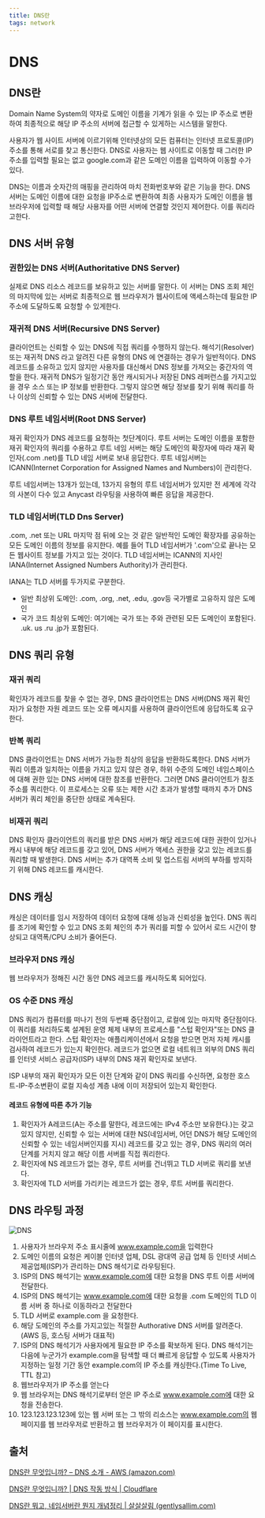 ```yaml
---
title: DNS란
tags: network
---
```


# DNS

## DNS란

Domain Name System의 약자로 도메인 이름을 기계가 읽을 수 있는 IP 주소로 변환하여 최종적으로 해당 IP 주소의 서버에 접근할 수 있게하는 시스템을 말한다.

사용자가 웹 사이트 서버에 이르기위해 인터넷상의 모든 컴퓨터는 인터넷 프로토콜(IP) 주소를 통해 서로를 찾고 통신한다. DNS로 사용자는 웹 사이트로 이동할 때 그러한 IP주소를 입력할 필요는 없고 google.com과 같은 도메인 이름을 입력하여 이동할 수가 있다.

DNS는 이름과 숫자간의 매핑을 관리하여 마치 전화번호부와 같은 기능을 한다. DNS 서버는 도메인 이름에 대한 요청을 IP주소로 변환하여 최종 사용자가 도메인 이름을 웹 브라우저에 입력할 때 해당 사용자를 어떤 서버에 연결할 것인지 제어한다. 이를 쿼리라고한다.

## DNS 서버 유형

### 권한있는 DNS 서버(Authoritative DNS Server)

실제로 DNS 리소스 레코드를 보유하고 있는 서버를 말한다. 이 서버는 DNS 조회 체인의 마지막에 있는 서버로 최종적으로 웹 브라우저가 웹사이트에 액세스하는데 필요한 IP 주소에 도달하도록 요청할 수 있게한다.

### 재귀적 DNS 서버(Recursive DNS Server)

클라이언트는 신뢰할 수 있는 DNS에 직접 쿼리를 수행하지 않는다. 해석기(Resolver) 또는 재귀적 DNS 라고 알려진 다른 유형의 DNS 에 연결하는 경우가 일반적이다. DNS 레코드를 소유하고 있지 않지만 사용자를 대신해서 DNS 정보를 가져오는 중간자의 역할을 한다. 재귀적 DNS가 일정기간 동안 캐시되거나 저장된 DNS 레퍼런스를 가지고있을 경우 소스 또는 IP 정보를 반환한다. 그렇지 않으면 해당 정보를 찾기 위해 쿼리를 하나 이상의 신뢰할 수 있는 DNS 서버에 전달한다.

### DNS 루트 네임서버(Root DNS Server) 

재귀 확인자가 DNS 레코드를 요청하는 첫단계이다. 루트 서버는 도메인 이름을 포함한 재귀 확인자의 쿼리를 수용하고 루트 네임 서버는 해당 도메인의 확장자에 따라 재귀 확인자(.com .net)를 TLD 네임 서버로 보내 응답한다. 루트 네임서버는 ICANN(Internet Corporation for Assigned Names and Numbers)이 관리한다.

루트 네임서버는 13개가 있는데, 13가지 유형의 루트 네임서버가 있지만 전 세계에 각각의 사본이 다수 있고 Anycast 라우팅을 사용하여 빠른 응답을 제공한다.

### TLD 네임서버(TLD Dns Server)

.com, .net 또는 URL 마지막 점 뒤에 오는 것 같은 일반적인 도메인 확장자를 공유하는 모든 도메인 이름의 정보를 유지한다. 예를 들어 TLD 네임서버가 '.com'으로 끝나는 모든 웹사이트 정보를 가지고 있는 것이다. TLD 네임서버는 ICANN의 지사인 IANA(Internet Assigned Numbers Authority)가 관리한다.

IANA는 TLD 서버를 두가지로 구분한다.

- 일반 최상위 도메인: .com, .org, .net, .edu, .gov등 국가별로 고유하지 않은 도메인
- 국가 코드 최상위 도메인: 여기에는 국가 또는 주와 관련된 모든 도메인이 포함된다. .uk. us .ru .jp가 포함된다.

## DNS 쿼리 유형

### 재귀 쿼리

확인자가 레코드를 찾을 수 없는 경우, DNS 클라이언트는 DNS 서버(DNS 재귀 확인자)가 요청한 자원 레코드 또는 오류 메시지를 사용하여 클라이언트에 응답하도록 요구한다.

### 반복 쿼리

DNS 클라이언트는 DNS 서버가 가능한 최상의 응답을 반환하도록한다. DNS 서버가 쿼리 이름과 일치하는 이름을 가지고 있지 않은 경우, 하위 수준의 도메인 네임스페이스에 대해 권한 있는 DNS 서버에 대한 참조를 반환한다. 그러면 DNS 클라이언트가 참조 주소를 쿼리한다. 이 프로세스는 오류 또는 제한 시간 초과가 발생할 때까지 추가 DNS 서버가 쿼리 체인을 중단한 상태로 계속된다.

### 비재귀 쿼리

DNS 확인자 클라이언트의 쿼리를 받은 DNS 서버가 해당 레코드에 대한 권한이 있거나 캐시 내부에 해당 레코드를 갖고 있어, DNS 서버가 액세스 권한을 갖고 있는 레코드를 쿼리할 때 발생한다. DNS 서버는 추가 대역폭 소비 및 업스트림 서버의 부하를 방지하기 위해 DNS 레코드를 캐시한다.

## DNS 캐싱

캐싱은 데이터를 임시 저장하여 데이터 요청에 대해 성능과 신뢰성을 높인다. DNS 쿼리를 조기에 확인할 수 있고 DNS 조회 체인의 추가 쿼리를 피할 수 있어서 로드 시간이 향상되고 대역폭/CPU 소비가 줄어든다.

### 브라우저 DNS 캐싱

웹 브라우저가 정해진 시간 동안 DNS 레코드를 캐시하도록 되어있다.

### OS 수준 DNS 캐싱

DNS 쿼리가 컴퓨터를 떠나기 전의 두번째 중단점이고, 로컬에 있는 마지막 중단점이다. 이 쿼리를 처리하도록 설계된 운영 체제 내부의 프로세스를 "스텁 확인자"또는 DNS 클라이언트라고 한다. 스텁 확인자는 애플리케이션에서 요청을 받으면 먼저 자체 캐시를 검사하여 레코드가 있는지 확인한다. 레코드가 없으면 로컬 네트워크 외부의 DNS 쿼리를 인터넷 서비스 공급자(ISP) 내부의 DNS 재귀 확인자로 보낸다.

ISP 내부의 재귀 확인자가 모든 이전 단계와 같이 DNS 쿼리를 수신하면, 요청한 호스트-IP-주소변환이 로컬 지속성 계층 내에 이미 저장되어 있는지 확인한다.

#### 레코드 유형에 따른 추가 기능

1. 확인자가 A레코드(A는 주소를 말한다, 레코드에는 IPv4 주소만 보유한다.)는 갖고 있지 않지만, 신뢰할 수 있는 서버에 대한 NS(네임서버, 어던 DNS가 해당 도메인의 신뢰할 수 있는 네임서버인지를 지시) 레코드를 갖고 있는 경우, DNS 쿼리의 여러 단계를 거치지 않고 해당 이름 서버를 직접 쿼리한다.
2. 확인자에 NS 레코드가 없는 경우, 루트 서버를 건너뛰고 TLD 서버로 쿼리를 보낸다.
3. 확인자에 TLD 서버를 가리키는 레코드가 없는 경우, 루트 서버를 쿼리한다.

## DNS 라우팅 과정

![DNS](https://user-images.githubusercontent.com/37204770/135119048-20fdbccb-b08e-45d1-bf5a-209007a54fc5.jpg)

1. 사용자가 브라우저 주소 표시줄에 www.example.com을 입력한다
2. 도메인 이름의 요청은 케이블 인터넷 업체, DSL 광대역 공급 업체 등 인터넷 서비스 제공업체(ISP)가 관리하는 DNS 해석기로 라우팅된다.
3. ISP의 DNS 해석기는 www.example.com에 대한 요청을 DNS 루트 이름 서버에 전달한다.
4. ISP의 DNS 해석기는 www.example.com에 대한 요청을 .com 도메인의 TLD 이름 서버 중 하나로 이동하라고 전달한다
5. TLD 서버로 example.com 을 요청한다.
6. 해당 도메인의 주소를 가지고있는 적절한 Authorative DNS 서버를 알려준다. (AWS 등, 호스팅 서버가 대표적)
7. ISP의 DNS 해석기가 사용자에게 필요한 IP 주소를 확보하게 된다. DNS 해석기는 다음에 누군가가 example.com을 탐색할 때 더 빠르게 응답할 수 있도록 사용자가 지정하는 일정 기간 동안 example.com의 IP 주소를 캐싱한다.(Time To Live, TTL 참고)
8. 웹브라우저가 IP 주소를 얻는다
9. 웹 브라우저는 DNS 해석기로부터 얻은 IP 주소로 www.example.com에 대한 요청을 전송한다.
10. 123.123.123.123에 있는 웹 서버 또는 그 밖의 리소스는 www.example.com의 웹 페이지를 웹 브라우저로 반환하고 웹 브라우저가 이 페이지를 표시한다.

## 출처

[DNS란 무엇입니까? – DNS 소개 - AWS (amazon.com)](https://aws.amazon.com/ko/route53/what-is-dns/)

[DNS란 무엇입니까? \| DNS 작동 방식 \| Cloudflare](https://www.cloudflare.com/ko-kr/learning/dns/what-is-dns/)

[DNS란 뭐고, 네임서버란 뭔지 개념정리 \| 살살살림 (gentlysallim.com)](https://gentlysallim.com/dns%EB%9E%80-%EB%AD%90%EA%B3%A0-%EB%84%A4%EC%9E%84%EC%84%9C%EB%B2%84%EB%9E%80-%EB%AD%94%EC%A7%80-%EA%B0%9C%EB%85%90%EC%A0%95%EB%A6%AC/)

